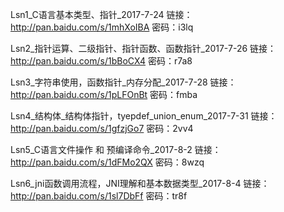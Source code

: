Lsn1_C语言基本类型、指针_2017-7-24
链接：http://pan.baidu.com/s/1mhXoIBA 密码：i3lq

Lsn2_指针运算、二级指针、指针函数、函数指针_2017-7-26
链接：http://pan.baidu.com/s/1bBoCX4 密码：r7a8

Lsn3_字符串使用，函数指针_内存分配_2017-7-28
链接：http://pan.baidu.com/s/1pLFOnBt 密码：fmba

Lsn4_结构体_结构体指针，tyepdef_union_enum_2017-7-31
链接：http://pan.baidu.com/s/1gfzjGo7 密码：2vv4

Lsn5_C语言文件操作 和 预编译命令_2017-8-2
链接：http://pan.baidu.com/s/1dFMo2QX 密码：8wzq

Lsn6_jni函数调用流程，JNI理解和基本数据类型_2017-8-4
链接：http://pan.baidu.com/s/1sl7DbFf 密码：tr8f
